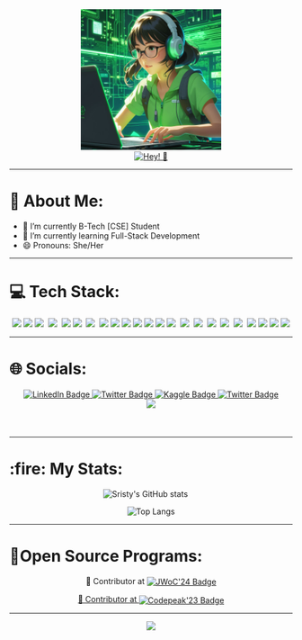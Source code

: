 <div align='center'>
  <img src='https://github.com/sristy17/sristy17/blob/main/picture.jpeg' height='250px' width='250px' />
</div>
 

<div align="center">
<a href="https://git.io/typing-svg"><img src="https://readme-typing-svg.demolab.com?font='trebuchet+ms'&color=61ed44&duration=4000&pause=1000&center=true&vCenter=true&width=440&lines=Hi%2C+I'm+Sristy!;A+passionate+developer✨" alt="Hey! 👋" /></a>
</div>
  

 
---
# 💫 About Me:

- 🔭 I’m currently B-Tech [CSE] Student
- 🌱 I’m currently learning Full-Stack Development
- 😄 Pronouns: She/Her

---

# 💻 Tech Stack:
<div align="center">
  <img src="https://img.shields.io/badge/c-%2300599C.svg?style=for-the-badge&logo=c&logoColor=white"/>
  <img src="https://img.shields.io/badge/python-3670A0?style=for-the-badge&logo=python&logoColor=ffdd54" />
  <img src="https://img.shields.io/badge/javascript-%23323330.svg?style=for-the-badge&logo=javascript&logoColor=%23F7DF1E" />&nbsp;
  <img src="https://img.shields.io/badge/typescript-%23007ACC.svg?style=for-the-badge&logo=typescript&logoColor=white" />&nbsp;
  <img src="https://img.shields.io/badge/c++-%2300599C.svg?style=for-the-badge&logo=c%2B%2B&logoColor=white" />
  <img src="https://img.shields.io/badge/html5-%23E34F26.svg?style=for-the-badge&logo=html5&logoColor=white" />&nbsp;
  <img src="https://img.shields.io/badge/css3-%231572B6.svg?style=for-the-badge&logo=css3&logoColor=white" />&nbsp; 
  <img src="https://img.shields.io/badge/tailwindcss-%2338B2AC.svg?style=for-the-badge&logo=tailwind-css&logoColor=white" />
  <img src="https://img.shields.io/badge/Arduino-00979D?style=for-the-badge&logo=Arduino&logoColor=white"/>
  <img src="https://img.shields.io/badge/react-%2320232a.svg?style=for-the-badge&logo=react&logoColor=%2361DAFB" />
  <img src="https://img.shields.io/badge/Material--UI-0081CB?style=for-the-badge&logo=material-ui&logoColor=white"/>
  <img src="https://img.shields.io/badge/react_native-%2320232a.svg?style=for-the-badge&logo=react&logoColor=%2361DAFB"/>
  <img src="https://img.shields.io/badge/vite-%23646CFF.svg?style=for-the-badge&logo=vite&logoColor=white" />
  <img src="https://img.shields.io/badge/TensorFlow-%23FF6F00.svg?style=for-the-badge&logo=TensorFlow&logoColor=white" />&nbsp;
  <img src="https://img.shields.io/badge/bootstrap-%23563D7C.svg?style=for-the-badge&logo=bootstrap&logoColor=white" />&nbsp;
  <img src="https://img.shields.io/badge/MongoDB-%234ea94b.svg?style=for-the-badge&logo=mongodb&logoColor=white" />&nbsp;
  <img src="https://img.shields.io/badge/mysql-%2300f.svg?style=for-the-badge&logo=mysql&logoColor=white" />&nbsp;
  <img src="https://img.shields.io/badge/firebase-%23039BE5.svg?style=for-the-badge&logo=firebase" />&nbsp;
  <img src="https://img.shields.io/badge/node.js-6DA55F?style=for-the-badge&logo=node.js&logoColor=white" />&nbsp;
  <img src="https://img.shields.io/badge/git-%23F05033.svg?style=for-the-badge&logo=git&logoColor=white" />
  <img src="https://img.shields.io/badge/Keras-%23D00000.svg?style=for-the-badge&logo=Keras&logoColor=white"/>
  <img src="https://img.shields.io/badge/github-%23121011.svg?style=for-the-badge&logo=github&logoColor=white" />
    <img src="https://img.shields.io/badge/Visual%20Studio%20Code-0078d7.svg?style=for-the-badge&logo=visual-studio-code" />
</div>

---
<h1> 🌐 Socials: </h1>
<div id="badges" align="center">
  </a>
   <a href="https://www.linkedin.com/in/sristy-paul">
    <img src="https://img.shields.io/badge/LinkedIn-blue?style=for-the-badge&logo=linkedin&logoColor=white" alt="LinkedIn Badge"/>
  <a href="https://www.twitter.com/SristyPaul17">
    <img src="https://img.shields.io/badge/Twitter-blue?style=for-the-badge&logo=twitter&logoColor=white" alt="Twitter Badge"/>
  </a>
       <a href="https://www.kaggle.com/in/sristypaul">
    <img src="https://img.shields.io/badge/Kaggle-blue?style=for-the-badge&logo=Kaggle&logoColor=white" alt="Kaggle Badge"/>
  <a href="https://www.instagram.com/sristy.paul.1705/">
    <img src="https://img.shields.io/badge/Instagram-red?style=for-the-badge&logo=instagram&logoColor=white" alt="Twitter Badge"/>
  </a>
 

</div>
<div align="center">
  <img src="https://en.idei.club/uploads/posts/2023-06/1687320073_en-idei-club-p-programming-background-dizain-pinterest-4.png" width="350"/>
</div>
<br>

<br>
<div align="center">
</div>

---
<h1> :fire: My Stats: </h1>
<div align="center">
  

  
 ![Sristy's GitHub stats](https://github-readme-stats.vercel.app/api?username=sristy17&show_icons=true&theme=react&border_color=61ed44&bg_color=0d1117)&nbsp;&nbsp;&nbsp;&nbsp;&nbsp;
 
 ![Top Langs](https://github-readme-stats.vercel.app/api/top-langs/?username=sristy17&theme=blue-green)

 <!--![GitHub Streak](https://streak-stats.demolab.com?user=sristy17&theme=github-dark)
![Sristy's github activity graph](https://github-readme-activity-graph.vercel.app/graph?username=sristy17&bg_color=0d1117&color=61ed44&line=5fd3f4&point=5fd3f4&area=true&hide_border=true)--->


---

<h1 align="left"> 📃Open Source Programs: </h1>

🚀 Contributor at
<a href="https://certificate.givemycertificate.com/c/5b1c8258-8ccd-4147-9e03-c478388a31e4">
<img  src="https://img.shields.io/badge/JWoC'24-darkblue?style=for-the-badge&logo=JWoC'24&logoColor=white" alt="JWoC'24 Badge" align="center" />

🌟 Contributor at
<a href="https://github.com/sristy17/sristy17/blob/5dd06f162a1047304fbd478082f3024431bfcbed/sristy.pdf"> 
<img  src="https://img.shields.io/badge/Codepeak'23-blue?style=for-the-badge&logo=Codepeak'23&logoColor=white" alt="Codepeak'23 Badge"  align="center"/>

---


<img src="https://forthebadge.com/images/badges/built-with-love.svg" />






